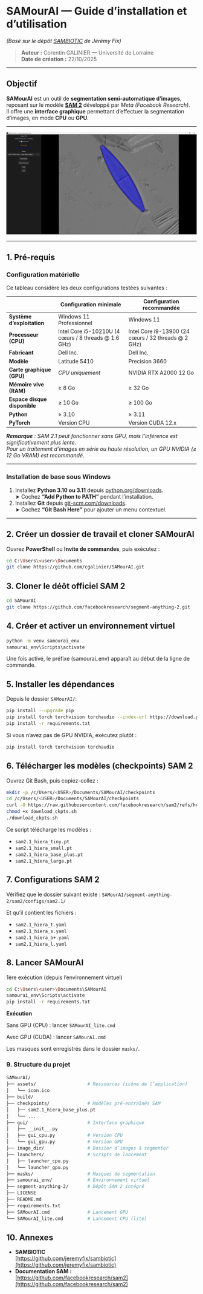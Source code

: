 # SAMourAI — Guide d’installation et d’utilisation  
*(Basé sur le dépôt [SAMBIOTIC](https://github.com/jeremyfix/sambiotic) de Jérémy Fix)*
> **Auteur :** Corentin GALINIER — Université de Lorraine  
> **Date de création :** 22/10/2025  

---

## Objectif

**SAMourAI** est un outil de **segmentation semi-automatique d’images**, reposant sur le modèle [**SAM 2**](https://github.com/facebookresearch/sam2) développé par *Meta (Facebook Research)*.  
Il offre une **interface graphique** permettant d’effectuer la segmentation d’images, en mode **CPU** ou **GPU**.

---
![UI](assets/ui.png)

---
## 1. Pré-requis

### Configuration matérielle
Ce tableau considère les deux configurations testées suivantes : 

| | Configuration minimale | Configuration recommandée |
|----------|------------------------|----------------------------|
| **Système d’exploitation** | Windows 11 Professionnel | Windows 11 |
| **Processeur (CPU)** | Intel Core i5-10210U (4 cœurs / 8 threads @ 1.6 GHz) | Intel Core i9-13900 (24 cœurs / 32 threads @ 2 GHz) |
| **Fabricant** | Dell Inc. | Dell Inc. |
| **Modèle** | Latitude 5410 | Precision 3660 |
| **Carte graphique (GPU)** | *CPU uniquement* | NVIDIA RTX A2000 12 Go |
| **Mémoire vive (RAM)** | ≥ 8 Go | ≥ 32 Go |
| **Espace disque disponible** | ≥ 10 Go | ≥ 100 Go |
| **Python** | ≥ 3.10 | ≥ 3.11 |
| **PyTorch** | Version CPU | Version CUDA 12.x |

***Remarque** : SAM 2.1 peut fonctionner sans GPU, mais l’inférence est significativement plus lente.  
Pour un traitement d’images en série ou haute résolution, un GPU NVIDIA (≥ 12 Go VRAM) est recommandé.*

---

### Installation de base sous Windows

1. Installez **Python 3.10 ou 3.11** depuis [python.org/downloads](https://www.python.org/downloads/).  
   ➤ Cochez **“Add Python to PATH”** pendant l’installation.
2. Installez **Git** depuis [git-scm.com/downloads](https://git-scm.com/downloads).  
   ➤ Cochez **“Git Bash Here”** pour ajouter un menu contextuel.

---

## 2. Créer un dossier de travail et cloner SAMourAI

Ouvrez **PowerShell** ou **Invite de commandes**, puis exécutez :

```bash
cd C:\Users\<user>\Documents
git clone https://github.com/cgalinier/SAMourAI.git
```

## 3. Cloner le déôt officiel SAM 2
```bash
cd SAMourAI
git clone https://github.com/facebookresearch/segment-anything-2.git
```

## 4. Créer et activer un environnement virtuel

```bash
python -m venv samourai_env
samourai_env\Scripts\activate
```

Une fois activé, le préfixe (samourai_env) apparaît au début de la ligne de commande.

## 5. Installer les dépendances

Depuis le dossier `SAMourAI/`:
```bash
pip install --upgrade pip
pip install torch torchvision torchaudio --index-url https://download.pytorch.org/whl/cu121
pip install -r requirements.txt
```
Si vous n’avez pas de GPU NVIDIA, exécutez plutôt :
```bash
pip install torch torchvision torchaudio
```

## 6. Télécharger les modèles (checkpoints) SAM 2

Ouvrez Git Bash, puis copiez-collez :
```bash
mkdir -p /c/Users/<USER>/Documents/SAMourAI/checkpoints
cd /c/Users/<USER>/Documents/SAMourAI/checkpoints
curl -O https://raw.githubusercontent.com/facebookresearch/sam2/refs/heads/main/checkpoints/download_ckpts.sh
chmod +x download_ckpts.sh
./download_ckpts.sh
```
Ce script télécharge les modèles :
- `sam2.1_hiera_tiny.pt`
- `sam2.1_hiera_small.pt`
- `sam2.1_hiera_base_plus.pt`
- `sam2.1_hiera_large.pt`

## 7. Configurations SAM 2

Vérifiez que le dossier suivant existe :
`SAMourAI/segment-anything-2/sam2/configs/sam2.1/`

Et qu’il contient les fichiers :
- `sam2.1_hiera_t.yaml`
- `sam2.1_hiera_s.yaml`
- `sam2.1_hiera_b+.yaml`
- `sam2.1_hiera_l.yaml`

## 8. Lancer SAMourAI
1ère exécution (depuis l’environnement virtuel)
```bash
cd C:\Users\<user>\Documents\SAMourAI
samourai_env\Scripts\activate
pip install -r requirements.txt
```

**Exécution**

Sans GPU (CPU) : lancer `SAMourAI_lite.cmd`

Avec GPU (CUDA) : lancer `SAMourAI.cmd`

Les masques sont enregistrés dans le dossier `masks/`.

### 9. Structure du projet
```bash
SAMourAI/
├── assets/                   # Ressources (icône de l’application)
│   └── icon.ico
├── build/                    
├── checkpoints/              # Modèles pré-entraînés SAM
│   ├── sam2.1_hiera_base_plus.pt
│   └── ...
├── gui/                      # Interface graphique
│   ├── __init__.py
│   ├── gui_cpu.py            # Version CPU
│   └── gui_gpu.py            # Version GPU
├── image_dir/                # Dossier d’images à segmenter
├── launchers/                # Scripts de lancement
│   ├── launcher_cpu.py
│   └── launcher_gpu.py
├── masks/                    # Masques de segmentation
├── samourai_env/             # Environnement virtuel
├── segment-anything-2/       # Dépôt SAM 2 intégré
├── LICENSE
├── README.md
├── requirements.txt
├── SAMourAI.cmd              # Lancement GPU
└── SAMourAI_lite.cmd         # Lancement CPU (lite)
```

## 10. Annexes

- **SAMBIOTIC**  
  [https://github.com/jeremyfix/sambiotic](https://github.com/jeremyfix/sambiotic)  
- **Documentation SAM :**  
  [https://github.com/facebookresearch/sam2](https://github.com/facebookresearch/sam2)  
